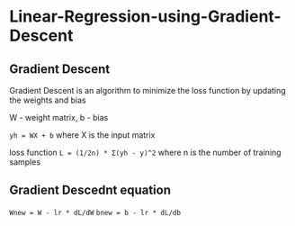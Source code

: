 # Linear-Regression-using-Gradient-Descent

## Gradient Descent
Gradient Descent is an algorithm to minimize the loss function by updating the 
weights and bias

W - weight matrix, 
b - bias 

`yh = WX + b`
where X is the input matrix

loss function `L = (1/2n) * Σ(yh - y)^2` where n is the number of training samples

## Gradient Descednt equation
`Wnew = W - lr * dL/dW`
`bnew = b - lr * dL/db`

